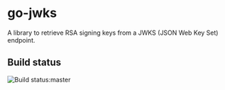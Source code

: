 # go-jwks
A library to retrieve RSA signing keys from a JWKS (JSON Web Key Set) endpoint.

## Build status
![Build status:master](https://travis-ci.org/hkra/go-jwks.svg?branch=master)